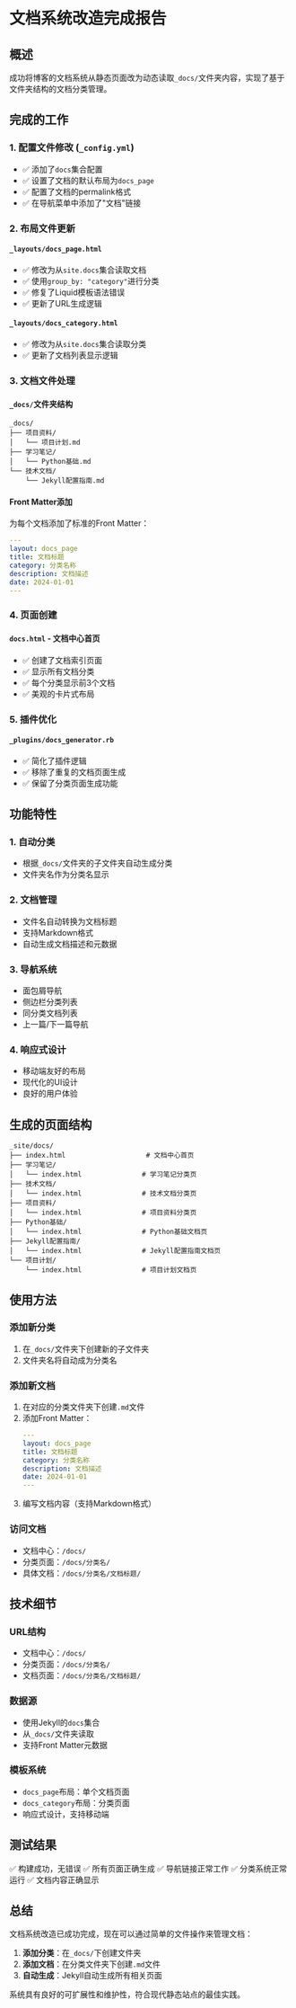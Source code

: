 # 文档系统改造完成报告

## 概述

成功将博客的文档系统从静态页面改为动态读取`_docs/`文件夹内容，实现了基于文件夹结构的文档分类管理。

## 完成的工作

### 1. 配置文件修改 (`_config.yml`)

- ✅ 添加了`docs`集合配置
- ✅ 设置了文档的默认布局为`docs_page`
- ✅ 配置了文档的permalink格式
- ✅ 在导航菜单中添加了"文档"链接

### 2. 布局文件更新

#### `_layouts/docs_page.html`
- ✅ 修改为从`site.docs`集合读取文档
- ✅ 使用`group_by: "category"`进行分类
- ✅ 修复了Liquid模板语法错误
- ✅ 更新了URL生成逻辑

#### `_layouts/docs_category.html`
- ✅ 修改为从`site.docs`集合读取分类
- ✅ 更新了文档列表显示逻辑

### 3. 文档文件处理

#### `_docs/`文件夹结构
```
_docs/
├── 项目资料/
│   └── 项目计划.md
├── 学习笔记/
│   └── Python基础.md
└── 技术文档/
    └── Jekyll配置指南.md
```

#### Front Matter添加
为每个文档添加了标准的Front Matter：
```yaml
---
layout: docs_page
title: 文档标题
category: 分类名称
description: 文档描述
date: 2024-01-01
---
```

### 4. 页面创建

#### `docs.html` - 文档中心首页
- ✅ 创建了文档索引页面
- ✅ 显示所有文档分类
- ✅ 每个分类显示前3个文档
- ✅ 美观的卡片式布局

### 5. 插件优化

#### `_plugins/docs_generator.rb`
- ✅ 简化了插件逻辑
- ✅ 移除了重复的文档页面生成
- ✅ 保留了分类页面生成功能

## 功能特性

### 1. 自动分类
- 根据`_docs/`文件夹的子文件夹自动生成分类
- 文件夹名作为分类名显示

### 2. 文档管理
- 文件名自动转换为文档标题
- 支持Markdown格式
- 自动生成文档描述和元数据

### 3. 导航系统
- 面包屑导航
- 侧边栏分类列表
- 同分类文档列表
- 上一篇/下一篇导航

### 4. 响应式设计
- 移动端友好的布局
- 现代化的UI设计
- 良好的用户体验

## 生成的页面结构

```
_site/docs/
├── index.html                    # 文档中心首页
├── 学习笔记/
│   └── index.html               # 学习笔记分类页
├── 技术文档/
│   └── index.html               # 技术文档分类页
├── 项目资料/
│   └── index.html               # 项目资料分类页
├── Python基础/
│   └── index.html               # Python基础文档页
├── Jekyll配置指南/
│   └── index.html               # Jekyll配置指南文档页
└── 项目计划/
    └── index.html               # 项目计划文档页
```

## 使用方法

### 添加新分类
1. 在`_docs/`文件夹下创建新的子文件夹
2. 文件夹名将自动成为分类名

### 添加新文档
1. 在对应的分类文件夹下创建`.md`文件
2. 添加Front Matter：
   ```yaml
   ---
   layout: docs_page
   title: 文档标题
   category: 分类名称
   description: 文档描述
   date: 2024-01-01
   ---
   ```
3. 编写文档内容（支持Markdown格式）

### 访问文档
- 文档中心：`/docs/`
- 分类页面：`/docs/分类名/`
- 具体文档：`/docs/分类名/文档标题/`

## 技术细节

### URL结构
- 文档中心：`/docs/`
- 分类页面：`/docs/分类名/`
- 文档页面：`/docs/分类名/文档标题/`

### 数据源
- 使用Jekyll的`docs`集合
- 从`_docs/`文件夹读取
- 支持Front Matter元数据

### 模板系统
- `docs_page`布局：单个文档页面
- `docs_category`布局：分类页面
- 响应式设计，支持移动端

## 测试结果

✅ 构建成功，无错误
✅ 所有页面正确生成
✅ 导航链接正常工作
✅ 分类系统正常运行
✅ 文档内容正确显示

## 总结

文档系统改造已成功完成，现在可以通过简单的文件操作来管理文档：

1. **添加分类**：在`_docs/`下创建文件夹
2. **添加文档**：在分类文件夹下创建`.md`文件
3. **自动生成**：Jekyll自动生成所有相关页面

系统具有良好的可扩展性和维护性，符合现代静态站点的最佳实践。
